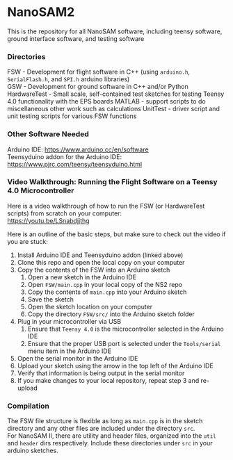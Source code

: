 # NanoSAM2
This is the repository for all NanoSAM software, including teensy software, ground interface software, and testing software

### Directories ###
FSW - Development for flight software in C++ (using `arduino.h`, `SerialFlash.h`, and `SPI.h` arduino libraries)  
GSW - Development for ground software in C++ and/or Python  
HardwareTest - Small scale, self-contained test sketches for testing Teensy 4.0 functionality with the EPS boards
MATLAB - support scripts to do miscellaneous other work such as calculations
UnitTest - driver script and unit testing scripts for various FSW functions  

### Other Software Needed ### 
Arduino IDE: https://www.arduino.cc/en/software  
Teensyduino addon for the Arduino IDE: https://www.pjrc.com/teensy/teensyduino.html  

### Video Walkthrough: Running the Flight Software on a Teensy 4.0 Microcontroller ###
Here is a video walkthrough of how to run the FSW (or HardwareTest scripts) from scratch on your computer:  
https://youtu.be/LSnabdjjthg

Here is an outline of the basic steps, but make sure to check out the video if you are stuck:
1. Install Arduino IDE and Teensyduino addon (linked above)  
2. Clone this repo and open the local copy on your computer   
3. Copy the contents of the FSW into an Arduino sketch  
    1. Open a new sketch in the Arduino IDE  
    2. Open `FSW/main.cpp` in your local copy of the NS2 repo  
    3. Copy the contents of `main.cpp` into your Arduino sketch  
    4. Save the sketch  
    5. Open the sketch location on your computer  
    6. Copy the directory `FSW/src/` into the Arduino sketch folder  
4. Plug in your microcontroller via USB
    1. Ensure that `Teensy 4.0` is the microcontroller selected in the Arduino IDE
    2. Ensure that the proper USB port is selected under the `Tools/serial` menu item in the Arduino IDE  
5. Open the serial monitor in the Arduino IDE
6. Upload your sketch using the arrow in the top left of the Arduino IDE
7. Verify that information is being output in the serial monitor
8. If you make changes to your local repository, repeat step 3 and re-upload   

### Compilation ###
The FSW file structure is flexible as long as `main.cpp` is in the sketch directory and any other files are included under the directory `src`.  
For NanoSAM II, there are utility and header files, organized into the `util` and `header` dirs respectively. Include these directories under `src` in your arduino sketches.  

